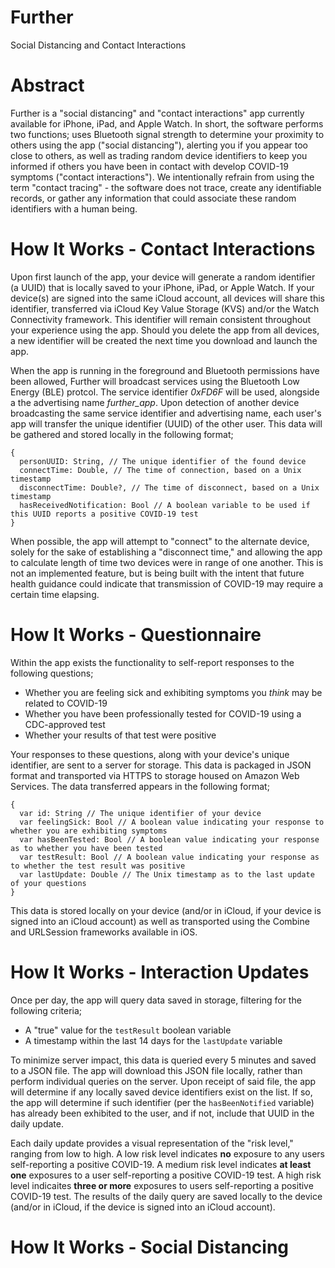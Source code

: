 # Further
Social Distancing and Contact Interactions

# Abstract
Further is a "social distancing" and "contact interactions" app currently available for iPhone, iPad, and Apple Watch.  In short, the software performs two functions; uses Bluetooth signal strength to determine your proximity to others using the app ("social distancing"), alerting you if you appear too close to others, as well as trading random device identifiers to keep you informed if others you have been in contact with develop COVID-19 symptoms ("contact interactions").  We intentionally refrain from using the term "contact tracing" - the software does not trace, create any identifiable records, or gather any information that could associate these random identifiers with a human being.

# How It Works - Contact Interactions
Upon first launch of the app, your device will generate a random identifier (a UUID) that is locally saved to your iPhone, iPad, or Apple Watch.  If your device(s) are signed into the same iCloud account, all devices will share this identifier, transferred via iCloud Key Value Storage (KVS) and/or the Watch Connectivity framework.  This identifier will remain consistent throughout your experience using the app.  Should you delete the app from all devices, a new identifier will be created the next time you download and launch the app.

When the app is running in the foreground and Bluetooth permissions have been allowed, Further will broadcast services using the Bluetooth Low Energy (BLE) protcol.  The service identifier *0xFD6F* will be used, alongside a the advertising name *further_app*.  Upon detection of another device broadcasting the same service identifier and advertising name, each user's app will transfer the unique identifier (UUID) of the other user.  This data will be gathered and stored locally in the following format;

```
{
  personUUID: String, // The unique identifier of the found device
  connectTime: Double, // The time of connection, based on a Unix timestamp
  disconnectTime: Double?, // The time of disconnect, based on a Unix timestamp
  hasReceivedNotification: Bool // A boolean variable to be used if this UUID reports a positive COVID-19 test
}
```

When possible, the app will attempt to "connect" to the alternate device, solely for the sake of establishing a "disconnect time," and allowing the app to calculate length of time two devices were in range of one another.  This is not an implemented feature, but is being built with the intent that future health guidance could indicate that transmission of COVID-19 may require a certain time elapsing.

# How It Works - Questionnaire
Within the app exists the functionality to self-report responses to the following questions;

- Whether you are feeling sick and exhibiting symptoms you *think* may be related to COVID-19
- Whether you have been professionally tested for COVID-19 using a CDC-approved test
- Whether your results of that test were positive

Your responses to these questions, along with your device's unique identifier, are sent to a server for storage.  This data is packaged in JSON format and transported via HTTPS to storage housed on Amazon Web Services.  The data transferred appears in the following format;

```
{
  var id: String // The unique identifier of your device
  var feelingSick: Bool // A boolean value indicating your response to whether you are exhibiting symptoms
  var hasBeenTested: Bool // A boolean value indicating your response as to whether you have been tested
  var testResult: Bool // A boolean value indicating your response as to whether the test result was positive
  var lastUpdate: Double // The Unix timestamp as to the last update of your questions
}
```
This data is stored locally on your device (and/or in iCloud, if your device is signed into an iCloud account) as well as transported using the Combine and URLSession frameworks available in iOS.

# How It Works - Interaction Updates
Once per day, the app will query data saved in storage, filtering for the following criteria;

- A "true" value for the `testResult` boolean variable
- A timestamp within the last 14 days for the `lastUpdate` variable

To minimize server impact, this data is queried every 5 minutes and saved to a JSON file.  The app will download this JSON file locally, rather than perform individual queries on the server.  Upon receipt of said file, the app will determine if any locally saved device identifiers exist on the list.  If so, the app will determine if such identifier (per the `hasBeenNotified` variable) has already been exhibited to the user, and if not, include that UUID in the daily update.

Each daily update provides a visual representation of the "risk level," ranging from low to high.  A low risk level indicates **no** exposure to any users self-reporting a positive COVID-19.  A medium risk level indicates **at least one** exposures to a user self-reporting a positive COVID-19 test.  A high risk level indicaites **three or more** exposures to users self-reporting a positive COVID-19 test.  The results of the daily query are saved locally to the device (and/or in iCloud, if the device is signed into an iCloud account).

# How It Works - Social Distancing
